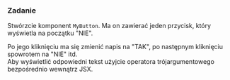### Zadanie 

Stwórzcie komponent `MyButton`.
Ma on zawierać jeden przycisk, który wyświetla na początku "NIE".
 
Po jego kliknięciu ma się zmienić napis na "TAK", po następnym kliknięciu spowrotem na "NIE" itd.   
Aby wyświetlić odpowiedni tekst użyjcie operatora trójargumentowego bezpośrednio wewnątrz JSX.